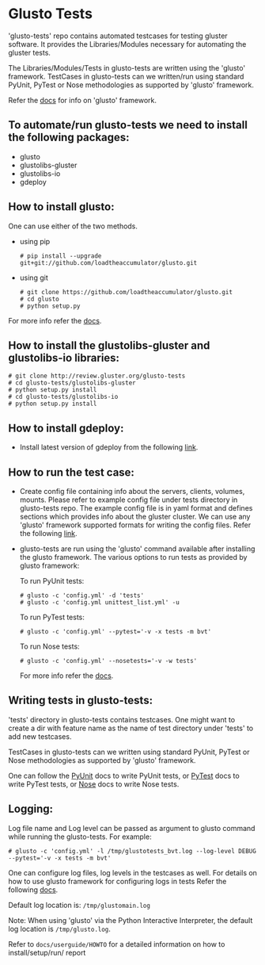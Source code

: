 # Glusto Tests

'glusto-tests' repo contains automated testcases for testing gluster software.
It provides the Libraries/Modules necessary for automating the gluster tests.

The Libraries/Modules/Tests in glusto-tests are written using the 'glusto'
framework. TestCases in glusto-tests can we written/run using standard
PyUnit, PyTest or Nose methodologies as supported by 'glusto' framework.

Refer the [docs](http://glusto.readthedocs.io/en/latest/) for info on 'glusto'
framework.

To automate/run glusto-tests we need to install the following packages:
---------------------------------------------------------------------
-   glusto
-   glustolibs-gluster
-   glustolibs-io
-   gdeploy

How to install glusto:
----------------------
One can use either of the two methods.
-   using pip

        # pip install --upgrade git+git://github.com/loadtheaccumulator/glusto.git

-   using git

        # git clone https://github.com/loadtheaccumulator/glusto.git
        # cd glusto
        # python setup.py

For more info refer the [docs](http://glusto.readthedocs.io/en/latest/userguide/install.html).

How to install the glustolibs-gluster and glustolibs-io libraries:
-----------------------------------------------------------------
    # git clone http://review.gluster.org/glusto-tests
    # cd glusto-tests/glustolibs-gluster
    # python setup.py install
    # cd glusto-tests/glustolibs-io
    # python setup.py install

How to install gdeploy:
-----------------------
-   Install latest version of gdeploy from the following [link](https://copr.fedorainfracloud.org/coprs/sac/gdeploy/package/gdeploy/).

How to run the test case:
-------------------------
-   Create config file containing info about the servers, clients, volumes,
    mounts. Please refer to example config file under tests directory in
    glusto-tests repo. The example config file is in yaml format and
    defines sections which provides info about the gluster cluster.
    We can use any 'glusto' framework supported formats for writing the
    config files.
    Refer the following [link](http://glusto.readthedocs.io/en/latest/userguide/configurable.html).

-   glusto-tests are run using the 'glusto' command available after installing
    the glusto framework. The various options to run tests as provided by
    glusto framework:

    To run PyUnit tests:
    
        # glusto -c 'config.yml' -d 'tests'
        # glusto -c 'config.yml unittest_list.yml' -u

    To run PyTest tests:
    
        # glusto -c 'config.yml' --pytest='-v -x tests -m bvt'

    To run Nose tests:
    
        # glusto -c 'config.yml' --nosetests='-v -w tests'

    For more info refer the [docs](http://glusto.readthedocs.io/en/latest/userguide/glusto.html#options-for-running-unit-tests).

Writing tests in glusto-tests:
------------------------------
'tests' directory in glusto-tests contains testcases. One might want to create
a dir with feature name as the name of test directory under 'tests' to add
new testcases.

TestCases in glusto-tests can we written using standard PyUnit, PyTest or Nose
methodologies as supported by 'glusto' framework.

One can follow the [PyUnit](http://glusto.readthedocs.io/en/latest/userguide/unittest.html) docs to write PyUnit tests,
or [PyTest](http://glusto.readthedocs.io/en/latest/userguide/pytest.html) docs to write PyTest tests,
or [Nose](http://glusto.readthedocs.io/en/latest/userguide/nosetests.html) docs to write Nose tests.

Logging:
--------
Log file name and Log level can be passed as argument to glusto command while
running the glusto-tests. For example:

    # glusto -c 'config.yml' -l /tmp/glustotests_bvt.log --log-level DEBUG --pytest='-v -x tests -m bvt'

One can configure log files, log levels in the testcases as well. For details
on how to use glusto framework for configuring logs in tests Refer the following [docs](http://glusto.readthedocs.io/en/latest/userguide/loggable.html).

Default log location is: `/tmp/glustomain.log`

Note: When using 'glusto' via the Python Interactive Interpreter,
the default log location is `/tmp/glusto.log`.

Refer to `docs/userguide/HOWTO` for a detailed information
on how to install/setup/run/ report

